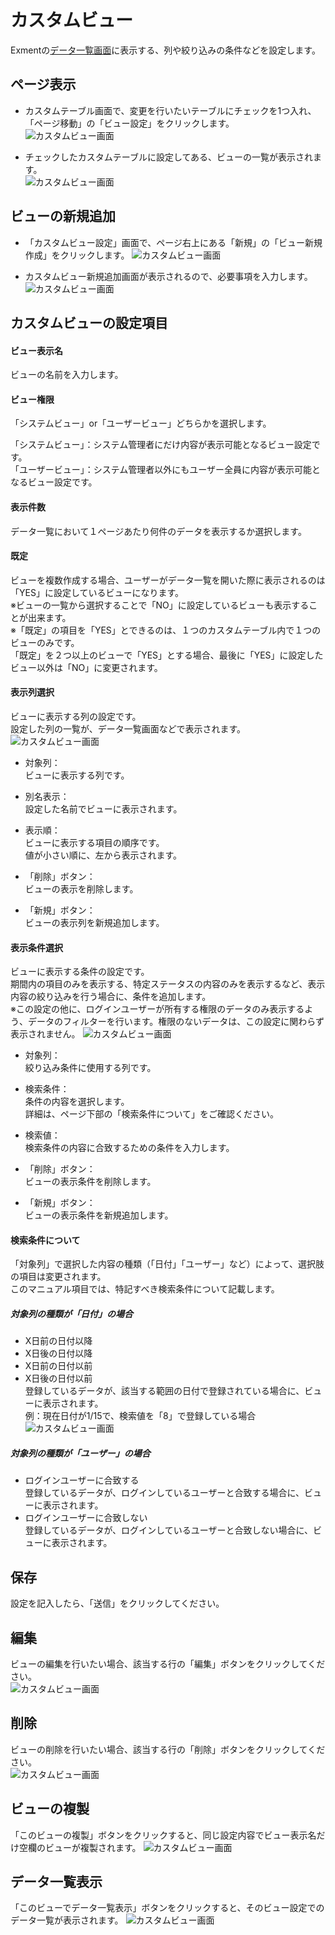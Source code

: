 # カスタムビュー
Exmentの[データ一覧画面](/ja/data_grid.md)に表示する、列や絞り込みの条件などを設定します。

## ページ表示
- カスタムテーブル画面で、変更を行いたいテーブルにチェックを1つ入れ、「ページ移動」の「ビュー設定」をクリックします。  
![カスタムビュー画面](img/view/view_grid1.png)

- チェックしたカスタムテーブルに設定してある、ビューの一覧が表示されます。  
![カスタムビュー画面](img/view/view_grid2.png)

## ビューの新規追加
- 「カスタムビュー設定」画面で、ページ右上にある「新規」の「ビュー新規作成」をクリックします。
![カスタムビュー画面](img/view/view_new1.png)

- カスタムビュー新規追加画面が表示されるので、必要事項を入力します。
![カスタムビュー画面](img/view/view_new2.png)

## カスタムビューの設定項目
#### ビュー表示名
ビューの名前を入力します。  

#### ビュー権限
「システムビュー」or「ユーザービュー」どちらかを選択します。  

「システムビュー」：システム管理者にだけ内容が表示可能となるビュー設定です。  
「ユーザービュー」：システム管理者以外にもユーザー全員に内容が表示可能となるビュー設定です。

#### 表示件数
データ一覧において１ページあたり何件のデータを表示するか選択します。

#### 既定
ビューを複数作成する場合、ユーザーがデータ一覧を開いた際に表示されるのは「YES」に設定しているビューになります。  
※ビューの一覧から選択することで「NO」に設定しているビューも表示することが出来ます。  
※「既定」の項目を「YES」とできるのは、１つのカスタムテーブル内で１つのビューのみです。  
「既定」を２つ以上のビューで「YES」とする場合、最後に「YES」に設定したビュー以外は「NO」に変更されます。

#### 表示列選択
ビューに表示する列の設定です。  
設定した列の一覧が、データ一覧画面などで表示されます。
![カスタムビュー画面](img/view/view_columns.png)

- 対象列：  
ビューに表示する列です。  
  
- 別名表示：  
設定した名前でビューに表示されます。  

- 表示順：  
ビューに表示する項目の順序です。  
値が小さい順に、左から表示されます。

- 「削除」ボタン：  
ビューの表示を削除します。

- 「新規」ボタン：  
ビューの表示列を新規追加します。


#### 表示条件選択
ビューに表示する条件の設定です。  
期間内の項目のみを表示する、特定ステータスの内容のみを表示するなど、表示内容の絞り込みを行う場合に、条件を追加します。  
※この設定の他に、ログインユーザーが所有する権限のデータのみ表示するよう、データのフィルターを行います。権限のないデータは、この設定に関わらず表示されません。
![カスタムビュー画面](img/view/view_filter.png)

- 対象列：  
絞り込み条件に使用する列です。  
  
- 検索条件：  
条件の内容を選択します。  
詳細は、ページ下部の「検索条件について」をご確認ください。  
  
- 検索値：  
検索条件の内容に合致するための条件を入力します。  
  
- 「削除」ボタン：  
ビューの表示条件を削除します。
  
- 「新規」ボタン：  
ビューの表示条件を新規追加します。

#### 検索条件について
「対象列」で選択した内容の種類（「日付」「ユーザー」など）によって、選択肢の項目は変更されます。  
このマニュアル項目では、特記すべき検索条件について記載します。
##### 対象列の種類が「日付」の場合
- X日前の日付以降  
- X日後の日付以降  
- X日前の日付以前  
- X日後の日付以前  
登録しているデータが、該当する範囲の日付で登録されている場合に、ビューに表示されます。  
例：現在日付が1/15で、検索値を「8」で登録している場合  
![カスタムビュー画面](img/view/view_filter_day.png)

##### 対象列の種類が「ユーザー」の場合
- ログインユーザーに合致する  
登録しているデータが、ログインしているユーザーと合致する場合に、ビューに表示されます。  
- ログインユーザーに合致しない    
登録しているデータが、ログインしているユーザーと合致しない場合に、ビューに表示されます。  

## 保存
設定を記入したら、「送信」をクリックしてください。

## 編集
ビューの編集を行いたい場合、該当する行の「編集」ボタンをクリックしてください。  
![カスタムビュー画面](img/view/view_edit.png)

## 削除
ビューの削除を行いたい場合、該当する行の「削除」ボタンをクリックしてください。  
![カスタムビュー画面](img/view/view_delete.png)

## ビューの複製
「このビューの複製」ボタンをクリックすると、同じ設定内容でビュー表示名だけ空欄のビューが複製されます。
![カスタムビュー画面](img/view/view_duplicate.png)

## データ一覧表示
「このビューでデータ一覧表示」ボタンをクリックすると、そのビュー設定でのデータ一覧が表示されます。
![カスタムビュー画面](img/view/view_list.png)